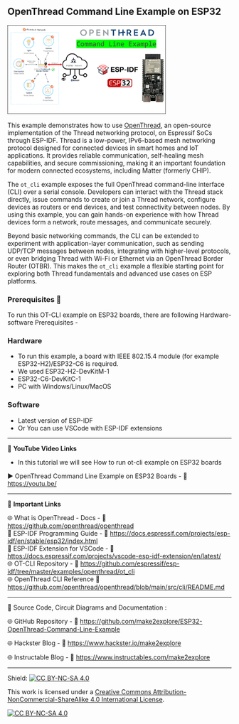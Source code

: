 ## OpenThread Command Line Example on ESP32  
  
<img src="/Images/OTBR-ESP32-CLI.png" height="200"> 

This example demonstrates how to use [OpenThread](https://openthread.io/), an open-source implementation of the Thread networking protocol, on Espressif SoCs through ESP-IDF. Thread is a low-power, IPv6-based mesh networking protocol designed for connected devices in smart homes and IoT applications. It provides reliable communication, self-healing mesh capabilities, and secure commissioning, making it an important foundation for modern connected ecosystems, including Matter (formerly CHIP).  

The `ot_cli` example exposes the full OpenThread command-line interface (CLI) over a serial console. Developers can interact with the Thread stack directly, issue commands to create or join a Thread network, configure devices as routers or end devices, and test connectivity between nodes. By using this example, you can gain hands-on experience with how Thread devices form a network, route messages, and communicate securely.  

Beyond basic networking commands, the CLI can be extended to experiment with application-layer communication, such as sending UDP/TCP messages between nodes, integrating with higher-level protocols, or even bridging Thread with Wi-Fi or Ethernet via an OpenThread Border Router (OTBR). This makes the `ot_cli` example a flexible starting point for exploring both Thread fundamentals and advanced use cases on ESP platforms.  

  
### Prerequisites 🧰
  
To run this OT-CLI example on ESP32 boards, there are following Hardware-software Prerequisites - 
  
### Hardware
- To run this example, a board with IEEE 802.15.4 module (for example ESP32-H2)/ESP32-C6 is required.
- We used ESP32-H2-DevKitM-1
- ESP32-C6-DevKitC-1    
- PC with Windows/Linux/MacOS
  
### Software  
- Latest version of ESP-IDF 
- Or You can use VSCode with ESP-IDF extensions  
  

------------------------------------------------------------------------------------------------------

📕 **YouTube Video Links**  

- In this tutorial we will see How to run ot-cli example on ESP32 boards  

▶️ OpenThread Command Line Example on ESP32 Boards  - 🔗  https://youtu.be/   
  

-------------------------------------------------------------------------------------------------------
📒 **Important Links**  
 
🌐 What is OpenThread -  Docs - 🔗 https://github.com/openthread/openthread    
📙 ESP-IDF Programming Guide - 🔗 https://docs.espressif.com/projects/esp-idf/en/stable/esp32/index.html  
📙 ESP-IDF Extension for VSCode - 🔗 https://docs.espressif.com/projects/vscode-esp-idf-extension/en/latest/  
🌐 OT-CLI Repository - 🔗 https://github.com/espressif/esp-idf/tree/master/examples/openthread/ot_cli  
🌐 OpenThread CLI Reference 🔗 https://github.com/openthread/openthread/blob/main/src/cli/README.md

------------------------------------------------------------------------------------------------------

📜 Source Code, Circuit Diagrams and Documentation : 

🌐 GitHub Repository - 🔗 https://github.com/make2explore/ESP32-OpenThread-Command-Line-Example   
  
🌐 Hackster Blog - 🔗 https://www.hackster.io/make2explore  
  
🌐 Instructable Blog - 🔗 https://www.instructables.com/make2explore  
  

------------------------------------------------------------------------------------------  

Shield: [![CC BY-NC-SA 4.0][cc-by-nc-sa-shield]][cc-by-nc-sa]

This work is licensed under a
[Creative Commons Attribution-NonCommercial-ShareAlike 4.0 International License][cc-by-nc-sa].

[![CC BY-NC-SA 4.0][cc-by-nc-sa-image]][cc-by-nc-sa]

[cc-by-nc-sa]: http://creativecommons.org/licenses/by-nc-sa/4.0/
[cc-by-nc-sa-image]: https://licensebuttons.net/l/by-nc-sa/4.0/88x31.png
[cc-by-nc-sa-shield]: https://img.shields.io/badge/License-CC%20BY--NC--SA%204.0-lightgrey.svg